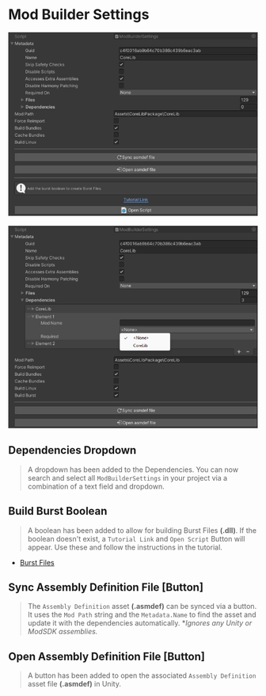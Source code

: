 ﻿# Mod Builder Settings

![CoreLib Mod Builder Settings](pics/mod-builder-settings-1.png ':size=45%')&nbsp;
![CoreLib Mod Builder Settings](pics/mod-builder-settings-2.png ':size=45%')

## Dependencies Dropdown

> A dropdown has been added to the Dependencies.
> You can now search and select all `ModBuilderSettings` in your project via a combination of a text field and dropdown.

## Build Burst Boolean

> A boolean has been added to allow for building Burst Files **(.dll)**.
> If the boolean doesn't exist, a `Tutorial Link` and `Open Script` Button will appear.
> Use these and follow the instructions in the tutorial.

- [Burst Files](editor-utilities/burst-files.md ':class=specialLink')

## Sync Assembly Definition File [Button]

> The `Assembly Definition` asset **(.asmdef)** can be synced via a button.
> It uses the `Mod Path` string and the `Metadata.Name` to find the asset and update it with the dependencies automatically.
> **Ignores any Unity or ModSDK assemblies.*

## Open Assembly Definition File [Button]

> A button has been added to open the associated `Assembly Definition` asset file **(.asmdef)** in Unity.